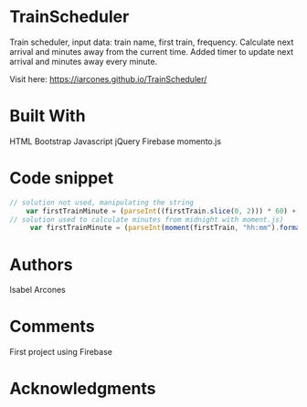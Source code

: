 # TrainScheduler

Train scheduler, input data: train name, first train, frequency.
Calculate next arrival and minutes away from the current time.
Added timer to update next arrival and minutes away every minute.

Visit here: https://iarcones.github.io/TrainScheduler/

# Built With
HTML Bootstrap Javascript jQuery  Firebase momento.js

# Code snippet

```javascript
// solution not used, manipulating the string
    var firstTrainMinute = (parseInt((firstTrain.slice(0, 2))) * 60) + parseInt(firstTrain.slice(3, 5));
// solution used to calculate minutes from midnight with moment.js)
     var firstTrainMinute = (parseInt(moment(firstTrain, "hh:mm").format("HH")) * 60) + parseInt(moment(firstTrain, "hh:mm").format("mm"));

```
# Authors
Isabel Arcones

# Comments
First project using Firebase

# Acknowledgments
